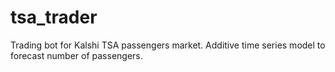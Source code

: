 # tsa_trader
Trading bot for Kalshi TSA passengers market. Additive time series model to forecast number of passengers.
